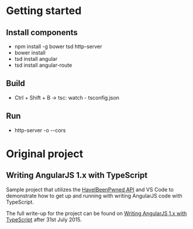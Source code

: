 # Getting started

## Install components

- npm install -g bower tsd http-server
- bower install
- tsd install angular
- tsd install angular-route

## Build

- Ctrl + Shift + B -> tsc: watch - tsconfig.json

## Run

- http-server -o --cors

# Original project

## Writing AngularJS 1.x with TypeScript

Sample project that utilizes the [HaveIBeenPwned API](https://haveibeenpwned.com/API/v2) and VS Code to demonstrate how to get up and running with writing AngularJS code with TypeScript.

The full write-up for the project can be found on [Writing AngularJS 1.x with TypeScript](https://www.developerhandbook.com/typescript/writing-angularjs-1-x-with-typescript/) after 31st July 2015.